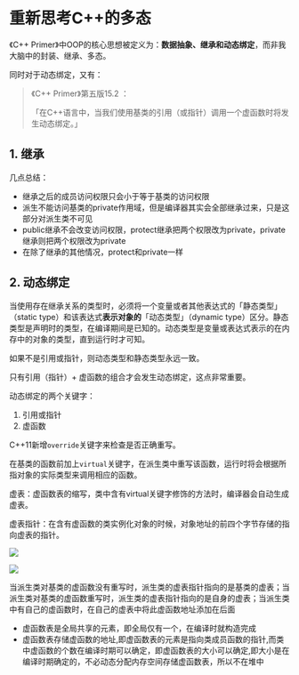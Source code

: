 # 重新思考C++的多态

《C++ Primer》中OOP的核心思想被定义为：**数据抽象、继承和动态绑定**，而非我大脑中的封装、继承、多态。

同时对于动态绑定，又有：

>   《C++ Primer》第五版15.2 ：
>
>   ​	「在C++语言中，当我们使用基类的引用（或指针）调用一个虚函数时将发生动态绑定。」



## 1. 继承

几点总结：

-   继承之后的成员访问权限只会小于等于基类的访问权限
-   派生不能访问基类的private作用域，但是编译器其实会全部继承过来，只是这部分对派生类不可见
-   public继承不会改变访问权限，protect继承把两个权限改为private，private继承则把两个权限改为private
-   在除了继承的其他情况，protect和private一样 



## 2. 动态绑定

当使用存在继承关系的类型时，必须将一个变量或者其他表达式的「静态类型」（static type）和该表达式**表示对象的**「动态类型」（dynamic type）区分。静态类型是声明时的类型，在编译期间是已知的。动态类型是变量或表达式表示的在内存中的对象的类型，直到运行时才可知。

如果不是引用或指针，则动态类型和静态类型永远一致。

只有引用（指针）+ 虚函数的组合才会发生动态绑定，这点非常重要。



动态绑定的两个关键字：

1.   引用或指针
2.   虚函数

C++11新增`override`关键字来检查是否正确重写。

在基类的函数前加上`virtual`关键字，在派生类中重写该函数，运行时将会根据所指对象的实际类型来调用相应的函数。

虚表：虚函数表的缩写，类中含有virtual关键字修饰的方法时，编译器会自动生成虚表。

虚表指针：在含有虚函数的类实例化对象的时候，对象地址的前四个字节存储的指向虚表的指针。

![](https://axiu-image-bed.oss-cn-shanghai.aliyuncs.com/img/202205220022551.png)

![](https://axiu-image-bed.oss-cn-shanghai.aliyuncs.com/img/202205220022619.png)

当派生类对基类的虚函数没有重写时，派生类的虚表指针指向的是基类的虚表；当派生类对基类的虚函数重写时，派生类的虚表指针指向的是自身的虚表；当派生类中有自己的虚函数时，在自己的虚表中将此虚函数地址添加在后面

-   虚函数表是全局共享的元素，即全局仅有一个，在编译时就构造完成
-   虚函数表存储虚函数的地址,即虚函数表的元素是指向类成员函数的指针,而类中虚函数的个数在编译时期可以确定，即虚函数表的大小可以确定,即大小是在编译时期确定的，不必动态分配内存空间存储虚函数表，所以不在堆中


